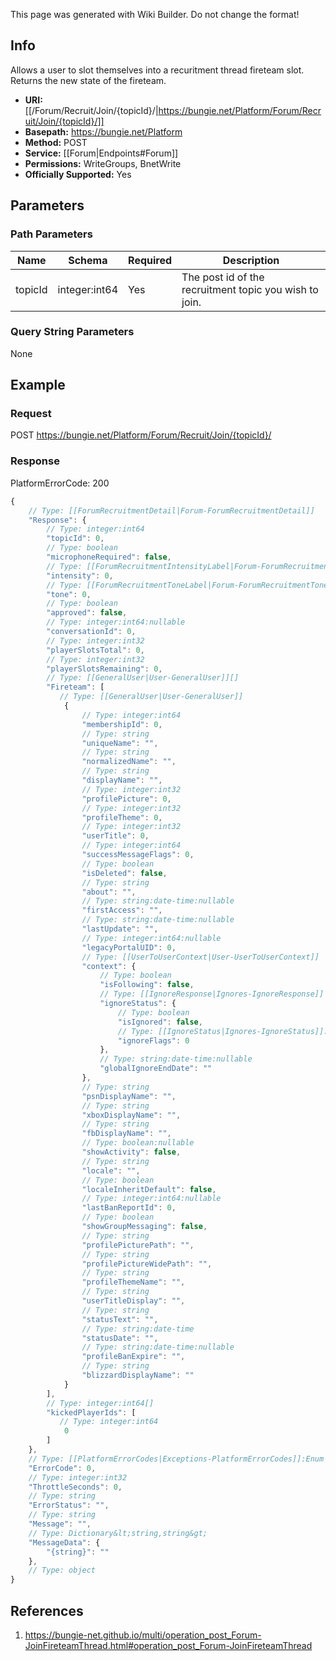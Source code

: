 <span class="wiki-builder">This page was generated with Wiki Builder. Do not change the format!</span>

## Info
Allows a user to slot themselves into a recuritment thread fireteam slot. Returns the new state of the fireteam.

* **URI:** [[/Forum/Recruit/Join/{topicId}/|https://bungie.net/Platform/Forum/Recruit/Join/{topicId}/]]
* **Basepath:** https://bungie.net/Platform
* **Method:** POST
* **Service:** [[Forum|Endpoints#Forum]]
* **Permissions:** WriteGroups, BnetWrite
* **Officially Supported:** Yes

## Parameters
### Path Parameters
Name | Schema | Required | Description
---- | ------ | -------- | -----------
topicId | integer:int64 | Yes | The post id of the recruitment topic you wish to join.

### Query String Parameters
None

## Example
### Request
POST https://bungie.net/Platform/Forum/Recruit/Join/{topicId}/

### Response
PlatformErrorCode: 200
```javascript
{
    // Type: [[ForumRecruitmentDetail|Forum-ForumRecruitmentDetail]]
    "Response": {
        // Type: integer:int64
        "topicId": 0,
        // Type: boolean
        "microphoneRequired": false,
        // Type: [[ForumRecruitmentIntensityLabel|Forum-ForumRecruitmentIntensityLabel]]:Enum
        "intensity": 0,
        // Type: [[ForumRecruitmentToneLabel|Forum-ForumRecruitmentToneLabel]]:Enum
        "tone": 0,
        // Type: boolean
        "approved": false,
        // Type: integer:int64:nullable
        "conversationId": 0,
        // Type: integer:int32
        "playerSlotsTotal": 0,
        // Type: integer:int32
        "playerSlotsRemaining": 0,
        // Type: [[GeneralUser|User-GeneralUser]][]
        "Fireteam": [
           // Type: [[GeneralUser|User-GeneralUser]]
            {
                // Type: integer:int64
                "membershipId": 0,
                // Type: string
                "uniqueName": "",
                // Type: string
                "normalizedName": "",
                // Type: string
                "displayName": "",
                // Type: integer:int32
                "profilePicture": 0,
                // Type: integer:int32
                "profileTheme": 0,
                // Type: integer:int32
                "userTitle": 0,
                // Type: integer:int64
                "successMessageFlags": 0,
                // Type: boolean
                "isDeleted": false,
                // Type: string
                "about": "",
                // Type: string:date-time:nullable
                "firstAccess": "",
                // Type: string:date-time:nullable
                "lastUpdate": "",
                // Type: integer:int64:nullable
                "legacyPortalUID": 0,
                // Type: [[UserToUserContext|User-UserToUserContext]]
                "context": {
                    // Type: boolean
                    "isFollowing": false,
                    // Type: [[IgnoreResponse|Ignores-IgnoreResponse]]
                    "ignoreStatus": {
                        // Type: boolean
                        "isIgnored": false,
                        // Type: [[IgnoreStatus|Ignores-IgnoreStatus]]:Enum
                        "ignoreFlags": 0
                    },
                    // Type: string:date-time:nullable
                    "globalIgnoreEndDate": ""
                },
                // Type: string
                "psnDisplayName": "",
                // Type: string
                "xboxDisplayName": "",
                // Type: string
                "fbDisplayName": "",
                // Type: boolean:nullable
                "showActivity": false,
                // Type: string
                "locale": "",
                // Type: boolean
                "localeInheritDefault": false,
                // Type: integer:int64:nullable
                "lastBanReportId": 0,
                // Type: boolean
                "showGroupMessaging": false,
                // Type: string
                "profilePicturePath": "",
                // Type: string
                "profilePictureWidePath": "",
                // Type: string
                "profileThemeName": "",
                // Type: string
                "userTitleDisplay": "",
                // Type: string
                "statusText": "",
                // Type: string:date-time
                "statusDate": "",
                // Type: string:date-time:nullable
                "profileBanExpire": "",
                // Type: string
                "blizzardDisplayName": ""
            }
        ],
        // Type: integer:int64[]
        "kickedPlayerIds": [
           // Type: integer:int64
            0
        ]
    },
    // Type: [[PlatformErrorCodes|Exceptions-PlatformErrorCodes]]:Enum
    "ErrorCode": 0,
    // Type: integer:int32
    "ThrottleSeconds": 0,
    // Type: string
    "ErrorStatus": "",
    // Type: string
    "Message": "",
    // Type: Dictionary&lt;string,string&gt;
    "MessageData": {
        "{string}": ""
    },
    // Type: object
}

```

## References
1. https://bungie-net.github.io/multi/operation_post_Forum-JoinFireteamThread.html#operation_post_Forum-JoinFireteamThread
